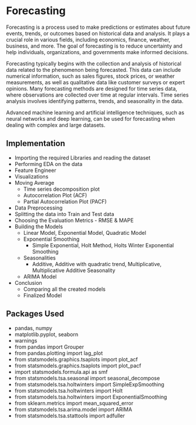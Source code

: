 # Forecasting
Forecasting is a process used to make predictions or estimates about future events, trends, or outcomes based on historical data and analysis. It plays a crucial role in various fields, including economics, finance, weather, business, and more. The goal of forecasting is to reduce uncertainty and help individuals, organizations, and governments make informed decisions.

Forecasting typically begins with the collection and analysis of historical data related to the phenomenon being forecasted. This data can include numerical information, such as sales figures, stock prices, or weather measurements, as well as qualitative data like customer surveys or expert opinions. Many forecasting methods are designed for time series data, where observations are collected over time at regular intervals. Time series analysis involves identifying patterns, trends, and seasonality in the data. 

 Advanced machine learning and artificial intelligence techniques, such as neural networks and deep learning, can be used for forecasting when dealing with complex and large datasets.

 ## Implementation
 
- Importing the required Libraries and reading the dataset
- Performing EDA on the data
- Feature Engineer
- Visualizations
- Moving Average
  - Time series decomposition plot
  - Autocorrelation Plot (ACF)
  - Partial Autocorrelation Plot (PACF)
- Data Preprocessing
- Splitting the data into Train and Test data
- Choosing the Evaluation Metrics - RMSE & MAPE
- Building the Models
  - Linear Model, Exponential Model, Quadratic Model
  - Exponential Smoothing
    - Simple Exponential, Holt Method, Holts Winter Exponential Smoothing
  - Seasonalities
    - Additive, Additive with quadratic trend, Multiplicative, Multiplicative Additive Seasonality
  - ARIMA Model
- Conclusion
  - Comparing all the created models
  - Finalized Model

## Packages Used

- pandas, numpy
- matplotlib.pyplot, seaborn
- warnings
- from pandas import Grouper
- from pandas.plotting import lag_plot
- from statsmodels.graphics.tsaplots import plot_acf
- from statsmodels.graphics.tsaplots import plot_pacf
- import statsmodels.formula.api as smf
- from statsmodels.tsa.seasonal import seasonal_decompose
- from statsmodels.tsa.holtwinters import SimpleExpSmoothing
- from statsmodels.tsa.holtwinters import Holt
- from statsmodels.tsa.holtwinters import ExponentialSmoothing
- from sklearn.metrics import mean_squared_error
- from statsmodels.tsa.arima.model import ARIMA
- from statsmodels.tsa.stattools import adfuller
